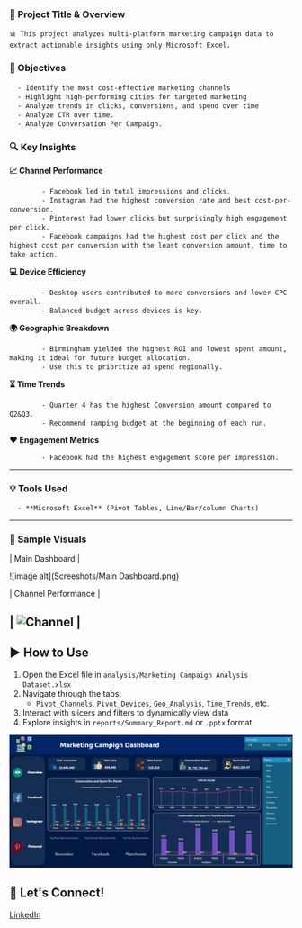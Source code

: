 ### 📌 Project Title & Overview

    📊 This project analyzes multi-platform marketing campaign data to extract actionable insights using only Microsoft Excel.

### 🎯 Objectives

      - Identify the most cost-effective marketing channels
      - Highlight high-performing cities for targeted marketing
      - Analyze trends in clicks, conversions, and spend over time
      - Analyze CTR over time.
      - Analyze Conversation Per Campaign.
      
### 🔍 Key Insights

  **📈 Channel Performance**
   
            - Facebook led in total impressions and clicks.
            - Instagram had the highest conversion rate and best cost-per-conversion.
            - Pinterest had lower clicks but surprisingly high engagement per click.
            - Facebook campaigns had the highest cost per click and the highest cost per conversion with the least conversion amount, time to take action.

   **💻 Device Efficiency**
   
            - Desktop users contributed to more conversions and lower CPC overall.
            - Balanced budget across devices is key.

   **🌍 Geographic Breakdown**
   
            - Birmingham yielded the highest ROI and lowest spent amount, making it ideal for future budget allocation.
            - Use this to prioritize ad spend regionally.

   **⏳ Time Trends**
   
            - Quarter 4 has the highest Conversion amount compared to Q2&Q3.
            - Recommend ramping budget at the beginning of each run.

   **❤️ Engagement Metrics**
   
            - Facebook had the highest engagement score per impression.

---

### 💡 Tools Used

      - **Microsoft Excel** (Pivot Tables, Line/Bar/column Charts)

---

### 📸 Sample Visuals

| Main Dashboard | 

![image alt](Screeshots/Main Dashboard.png)

| Channel Performance | 

| ![Channel](screenshots/channel_performance_chart.png) | 
---

## ▶️ How to Use

1. Open the Excel file in `analysis/Marketing Campaign Analysis Dataset.xlsx`
2. Navigate through the tabs:
   - `Pivot_Channels`, `Pivot_Devices`, `Geo_Analysis`, `Time_Trends`, etc.
3. Interact with slicers and filters to dynamically view data
4. Explore insights in `reports/Summary_Report.md` or `.pptx` format




![image alt](https://github.com/Ahmed-Issa-hub/Excel-Marketing-Dashboard/blob/main/Data/Main%20Dashboard.png?raw=true)




## 👤 Let's Connect!

[LinkedIn](https://www.linkedin.com/in/ahmed-eissa-837691a1/) 

